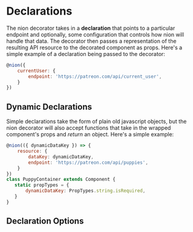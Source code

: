 # Declarations

The nion decorator takes in a **declaration** that points to a particular endpoint and optionally, some configuration that controls how nion will handle that data. The decorator then passes a representation of the resulting API resource to the decorated component as props. Here's a simple example of a declaration being passed to the decorator:

```javascript
@nion({
    currentUser: {
        endpoint: 'https://patreon.com/api/current_user',
    }
})
```

## Dynamic Declarations
Simple declarations take the form of plain old javascript objects, but the nion decorator will also accept functions that take in the wrapped component's props and _return_ an object. Here's a simple example:

```javascript
@nion(({ dynamicDataKey }) => {
	resource: {
		dataKey: dynamicDataKey,
		endpoint: 'https://patreon.com/api/puppies',
	}
})
class PuppyContainer extends Component {
   static propTypes = {
       dynamicDataKey: PropTypes.string.isRequired,
   }
}
```

## Declaration Options